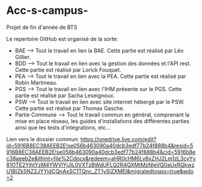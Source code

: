 # Acc-s-campus-
Projet de fin d'année de BTS

Le repertoire GitHub est organisé de la sorte:
  - BAE --> Tout le travail en lien la BAE. Cette partie est réalisé par Léo Gillier.
  - BDD --> Tout le travail en lien avec la gestion des données et l'API rest. Cette partie est réalisé par Lorick Fouquet.
  - PEA --> Tout le travail en lien avec la PEA. Cette partie est réalisé par Robin Martineau.
  - PGS --> Tout le travail en lien avec l'IHM présente sur le PGS. Cette partie est réalisé par Sacha Leseignoux.
  - PSW --> Tout le travail en lien avec site internet hébergé par le PSW. Cette partie est réalisé par Thomas Gasche.
  - Partie Commune --> Tout le travail commun en général, comprenant la mise en place réseau, les guides d'installations des différentes parties ainsi que les tests d'intégrations, etc...

Lien vers le dossier commun: https://onedrive.live.com/edit?id=5916B8EC38AEEB2E!se056b463090a40dcb3edf77b24f888b4&resid=5916B8EC38AEEB2E!se056b463090a40dcb3edf77b24f888b4&cid=5916b8ec38aeeb2e&ithint=file%2Cdocx&redeem=aHR0cHM6Ly8xZHJ2Lm1zL3cvYy81OTE2YjhlYzM4YWVlYjJlL0VXTzBWdUFLQ2R4QXMtMzNleVQ0aUxRQkwzU1BIZk5NZ2JYYjdCQnAxSC1TQnc_ZT1ySlZXMEI&migratedtospo=true&wdo=2
